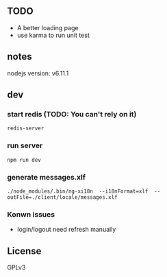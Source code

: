 ## TODO

* A better loading page
* use karma to run unit test

## notes

nodejs version: v6.11.1

## dev

### start redis (TODO: You can't rely on it)
```
redis-server
```

### run server

```
npm run dev
```

### generate messages.xlf

```
./node_modules/.bin/ng-xi18n  --i18nFormat=xlf  --outFile=./client/locale/messages.xlf
```

### Konwn issues

* login/logout need refresh manually

## License
GPLv3